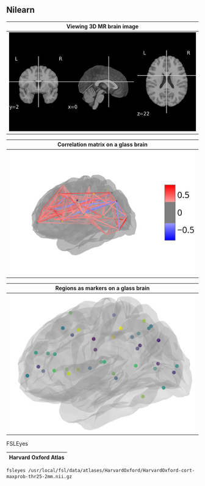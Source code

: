 ## Nilearn

| Viewing 3D MR brain image |
|:---:|
| [![T1 weighted](demos/mni.jpg "MNI template")](demos/mni.html)|


| Correlation matrix on a glass brain |
|:---:|
| [![rsfMRI](demos/conn.png "Correlation on 39 regions")](demos/connectome.html)|


| Regions as markers on a glass brain |
|:---:|
| [![rsfMRI](demos/markers.png "Markers: 39 regions")](demos/markers.html)|

FSLEyes

|Harvard Oxford Atlas|
|:---:|

    fsleyes /usr/local/fsl/data/atlases/HarvardOxford/HarvardOxford-cort-maxprob-thr25-2mm.nii.gz